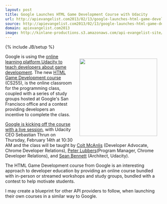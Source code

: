 ```yaml
---
layout: post
title: Google Launches HTML Game Development Course with Udacity
url: http://apievangelist.com2013/02/13/google-launches-html-game-development-course-with-udacity/
source: http://apievangelist.com2013/02/13/google-launches-html-game-development-course-with-udacity/
domain: apievangelist.com2013
image: http://kinlane-productions.s3.amazonaws.com/api-evangelist-site/blog/google-html-developer-udacity-class.png
---
```

{% include JB/setup %}
<p><img style="padding: 15px;" src="https://s3.amazonaws.com/kinlane-productions/api-evangelist/google/google-html-developer-udacity-class.png" alt="" width="250" align="right" /></p>
<p>Google is using the <a href="http://googledevelopers.blogspot.com/2013/02/udacity-html5-game-development-course.html">online learning platform Udacity to teach developers about game development</a>.  The new <a href="https://www.udacity.com/course/cs255">HTML Game Development course</a> (CS255), is the online classroom for the programming class, coupled with a series of study groups hosted at Google's San Francisco office and a contest providing developers an incentive to complete the class.</p>
<p><a href="https://developers.google.com/live/">Google is kicking off the course with a live session</a>, with Udacity CEO Sebastian Thrun on Thursday, February 14th at 10:30 AM and the class<span>&nbsp;will be taught by&nbsp;</span><a href="https://plus.google.com/u/0/105062545746290691206/posts">Colt McAnlis</a><span>&nbsp;(Developer Advocate, Chrome Developer Relations),&nbsp;</span><a href="https://plus.google.com/u/0/105062545746290691206/posts">Peter Lubbers</a><span>(Program Manager, Chrome Developer Relations), and&nbsp;</span><a href="https://plus.google.com/u/0/105495497383489174073/posts">Sean Bennett</a><span>&nbsp;(Architect, Udacity).</span></p>
<p>The HTML Game Development course from Google is an interesting approach to developer education by providing an online course bundled with in-person or streamed workshops and study groups, bundled with a contest to help motivate students.</p>
<p>I may create a blueprint for other API providers to follow, when launching their own courses in a similar way to Google.</p>
